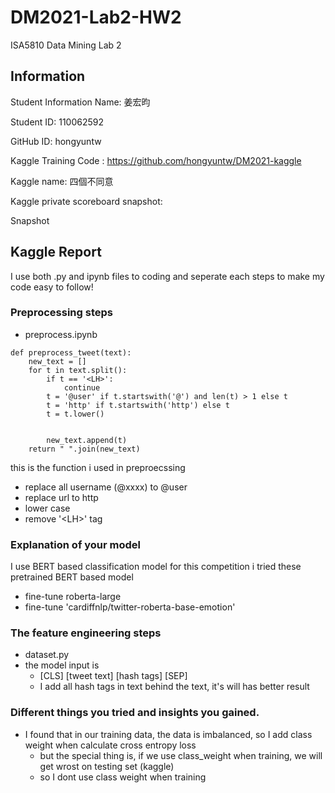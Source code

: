 # DM2021-Lab2-HW2
ISA5810 Data Mining Lab 2


## Information
Student Information Name: 姜宏昀

Student ID: 110062592

GitHub ID: hongyuntw

Kaggle Training Code : https://github.com/hongyuntw/DM2021-kaggle

Kaggle name: 四個不同意

Kaggle private scoreboard snapshot:

Snapshot


## Kaggle Report
I use both .py and ipynb files to coding and seperate each steps to make my code easy to follow!

### Preprocessing steps
* preprocess.ipynb
```
def preprocess_tweet(text):
    new_text = []
    for t in text.split():
        if t == '<LH>':
            continue
        t = '@user' if t.startswith('@') and len(t) > 1 else t
        t = 'http' if t.startswith('http') else t
        t = t.lower()
        
        
        new_text.append(t)
    return " ".join(new_text)
````
this is the function i used in preproecssing
* replace all username (@xxxx) to @user
* replace url to http
* lower case
* remove '\<LH>' tag

### Explanation of your model

I use BERT based classification model for this competition
i tried these pretrained BERT based model
* fine-tune roberta-large
* fine-tune  'cardiffnlp/twitter-roberta-base-emotion'

### The feature engineering steps 
* dataset.py
* the model input is
    * [CLS] [tweet text] [hash tags] [SEP]
    * I add all hash tags in text behind the text, it's will has better result 

### Different things you tried and insights you gained.
* I found that in our training data, the data is imbalanced, so I add class weight when calculate cross entropy loss
    * but the special thing is, if we use class_weight when training, we will get wrost on testing set (kaggle)
    * so I dont use class weight when training
